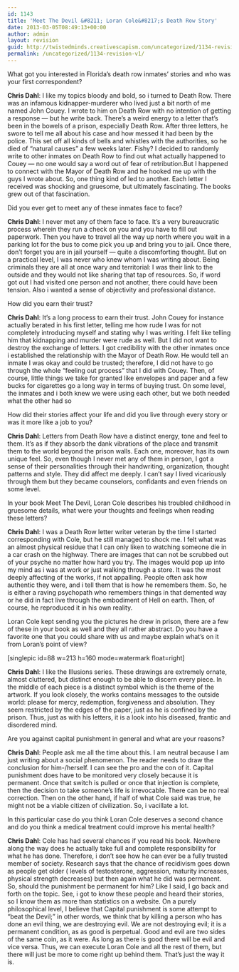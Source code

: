 ```yaml
---
id: 1143
title: 'Meet The Devil &#8211; Loran Cole&#8217;s Death Row Story'
date: 2013-03-05T08:49:13+00:00
author: admin
layout: revision
guid: http://twistedminds.creativescapism.com/uncategorized/1134-revision-8/
permalink: /uncategorized/1134-revision-v1/
---
```

<p class="dropcap-first">
  <p class="book-interview">
    What got you interested in Florida&#8217;s death row inmates&#8217; stories and who was your first correspondent?
  </p>
  
  <p>
    <strong>Chris Dahl</strong>: I like my topics bloody and bold, so i turned to Death Row. There was an infamous kidnapper-murderer who lived just a bit north of me named John Couey. I wrote to him on Death Row with no intention of getting a response &#8212; but he write back. There&#8217;s a weird energy to a letter that&#8217;s been in the bowels of a prison, especially Death Row. After three letters, he swore to tell me all about his case and how messed it had been by the police. This set off all kinds of bells and whistles with the authorities, so he died of &#8220;natural causes&#8221; a few weeks later. Fishy? I decided to randomly write to other inmates on Death Row to find out what actually happened to Couey &#8212; no one would say a word out of fear of retribution.But I happened to connect with the Mayor of Death Row and he hooked me up with the guys I wrote about. So, one thing kind of led to another. Each letter I received was shocking and gruesome, but ultimately fascinating. The books grew out of that fascination.
  </p>
  
  <p class="book-interview">
    Did you ever get to meet any of these inmates face to face?
  </p>
  
  <p>
    <strong>Chris Dahl</strong>: I never met any of them face to face. It&#8217;s a very bureaucratic process wherein they run a check on you and you have to fill out paperwork. Then you have to travel all the way up north where you wait in a parking lot for the bus to come pick you up and bring you to jail. Once there, don&#8217;t forget you are in jail yourself &#8212; quite a discomforting thought. But on a practical level, I was never who knew whom I was writing about. Being criminals they are all at once wary and territorial: I was their link to the outside and they would not like sharing that tap of resources. So, if word got out I had visited one person and not another, there could have been tension. Also i wanted a sense of objectivity and professional distance.
  </p>
  
  <p class="book-interview">
    How did you earn their trust?
  </p>
  
  <p>
    <strong>Chris Dahl</strong>: It&#8217;s a long process to earn their trust. John Couey for instance actually berated in his first letter, telling me how rude I was for not completely introducing myself and stating why I was writing. I felt like telling him that kidnapping and murder were rude as well. But I did not want to destroy the exchange of letters. I got credibility with the other inmates once i established the relationship with the Mayor of Death Row. He would tell an inmate I was okay and could be trusted; therefore, I did not have to go through the whole &#8220;feeling out process&#8221; that I did with Couey. Then, of course, little things we take for granted like envelopes and paper and a few bucks for cigarettes go a long way in terms of buying trust. On some level, the inmates and i both knew we were using each other, but we both needed what the other had so
  </p>
  
  <p class="book-interview">
    How did their stories affect your life and did you live through every story or was it more like a job to you?
  </p>
  
  <p>
    <strong>Chris Dahl</strong>: Letters from Death Row have a distinct energy, tone and feel to them. It&#8217;s as if they absorb the dank vibrations of the place and transmit them to the world beyond the prison walls. Each one, moreover, has its own unique feel. So, even though I never met any of them in person, I got a sense of their personalities through their handwriting, organization, thought patterns and style. They did affect me deeply. I can&#8217;t say I lived vicariously through them but they became counselors, confidants and even friends on some level.
  </p>
  
  <p class="book-interview">
    In your book Meet The Devil, Loran Cole describes his troubled childhood in gruesome details, what were your thoughts and feelings when reading these letters?
  </p>
  
  <p>
    <strong>Chris Dahl</strong>: I was a Death Row letter writer veteran by the time I started corresponding with Cole, but he still managed to shock me. I felt what was an almost physical residue that I can only liken to watching someone die in a car crash on the highway. There are images that can not be scrubbed out of your psyche no matter how hard you try. The images would pop up into my mind as i was at work or just walking through a store. It was the most deeply affecting of the works, if not appalling. People often ask how authentic they were, and i tell them that is how he remembers them. So, he is either a raving psychopath who remembers things in that demented way or he did in fact live through the embodiment of Hell on earth. Then, of course, he reproduced it in his own reality.
  </p>
  
  <p class="book-interview">
    Loran Cole kept sending you the pictures he drew in prison, there are a few of these in your book as well and they all rather abstract. Do you have a favorite one that you could share with us and maybe explain what&#8217;s on it from Loran&#8217;s point of view?
  </p>
  
  <p>
    [singlepic id=88 w=213 h=160 mode=watermark float=right]
  </p>
  
  <p>
    <strong>Chris Dahl</strong>: I like the Illusions series. These drawings are extremely ornate, almost cluttered, but distinct enough to be able to discern every piece. In the middle of each piece is a distinct symbol which is the theme of the artwork. If you look closely, the works contains messages to the outside world: please for mercy, redemption, forgiveness and absolution. They seem restricted by the edges of the paper, just as he is confined by the prison. Thus, just as with his letters, it is a look into his diseased, frantic and disordered mind.
  </p>
  
  <p class="book-interview">
    Are you against capital punishment in general and what are your reasons?
  </p>
  
  <p>
    <strong>Chris Dahl</strong>: People ask me all the time about this. I am neutral because I am just writing about a social phenomenon. The reader needs to draw the conclusion for him-/herself. I can see the pro and the con of it. Capital punishment does have to be monitored very closely because it is permanent. Once that switch is pulled or once that injection is complete, then the decision to take someone&#8217;s life is irrevocable. There can be no real correction. Then on the other hand, if half of what Cole said was true, he might not be a viable citizen of civilization. So, i vacillate a lot.
  </p>
  
  <p class="book-interview">
    In this particular case do you think Loran Cole deserves a second chance and do you think a medical treatment could improve his mental health?
  </p>
  
  <p>
    <strong>Chris Dahl</strong>: Cole has had several chances if you read his book. Nowhere along the way does he actually take full and complete responsibility for what he has done. Therefore, i don&#8217;t see how he can ever be a fully trusted member of society. Research says that the chance of recidivism goes down as people get older ( levels of testosterone, aggression, maturity increases, physical strength decreases) but then again what he did was permanent. So, should the punishment be permanent for him? Like I said, I go back and forth on the topic. See, i got to know these people and heard their stories, so I know them as more than statistics on a website. On a purely philosophical level, I believe that Capital punishment is some attempt to &#8220;beat the Devil;&#8221; in other words, we think that by killing a person who has done an evil thing, we are destroying evil. We are not destroying evil; it is a permanent condition, as as good is perpetual. Good and evil are two sides of the same coin, as it were. As long as there is good there will be evil and vice versa. Thus, we can execute Loran Cole and all the rest of them, but there will just be more to come right up behind them. That&#8217;s just the way it is.
  </p>